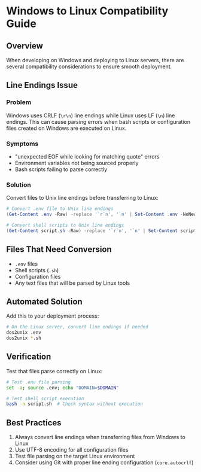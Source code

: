 # Windows to Linux Compatibility Guide

## Overview
When developing on Windows and deploying to Linux servers, there are several compatibility considerations to ensure smooth deployment.

## Line Endings Issue

### Problem
Windows uses CRLF (`\r\n`) line endings while Linux uses LF (`\n`) line endings. This can cause parsing errors when bash scripts or configuration files created on Windows are executed on Linux.

### Symptoms
- "unexpected EOF while looking for matching quote" errors
- Environment variables not being sourced properly
- Bash scripts failing to parse correctly

### Solution
Convert files to Unix line endings before transferring to Linux:

```powershell
# Convert .env file to Unix line endings
(Get-Content .env -Raw) -replace '`r`n', '`n' | Set-Content .env -NoNewline -Encoding UTF8

# Convert shell scripts to Unix line endings
(Get-Content script.sh -Raw) -replace '`r`n', '`n' | Set-Content script.sh -NoNewline -Encoding UTF8
```

## Files That Need Conversion
- `.env` files
- Shell scripts (`.sh`)
- Configuration files
- Any text files that will be parsed by Linux tools

## Automated Solution
Add this to your deployment process:

```bash
# On the Linux server, convert line endings if needed
dos2unix .env
dos2unix *.sh
```

## Verification
Test that files parse correctly on Linux:

```bash
# Test .env file parsing
set -a; source .env; echo "DOMAIN=$DOMAIN"

# Test shell script execution
bash -n script.sh  # Check syntax without execution
```

## Best Practices
1. Always convert line endings when transferring files from Windows to Linux
2. Use UTF-8 encoding for all configuration files
3. Test file parsing on the target Linux environment
4. Consider using Git with proper line ending configuration (`core.autocrlf`)